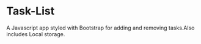 # Task-List
A Javascript app styled with Bootstrap for adding and removing tasks.Also includes Local storage.
